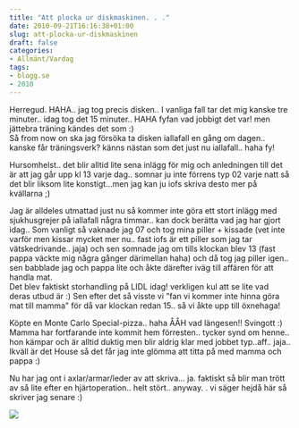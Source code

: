 ```yaml
---
title: "Att plocka ur diskmaskinen. . ."
date: 2010-09-21T16:16:38+01:00
slug: att-plocka-ur-diskmaskinen
draft: false
categories:
- Allmänt/Vardag
tags:
- blogg.se
- 2010
---
```

Herregud. HAHA.. jag tog precis disken.. I vanliga fall tar det mig kanske tre minuter.. idag tog det 15 minuter.. HAHA fyfan vad jobbigt det var! men jättebra träning kändes det som :)  
Så from now on ska jag försöka ta disken iallafall en gång om dagen.. kanske får träningsverk? känns nästan som det just nu iallafall.. haha fy!  
  
  
Hursomhelst.. det blir alltid lite sena inlägg för mig och anledningen till det är att jag går upp kl 13 varje dag.. somnar ju inte förrens typ 02 varje natt så det blir liksom lite konstigt...men jag kan ju iofs skriva desto mer på kvällarna ;)  
  
  
Jag är alldeles utmattad just nu så kommer inte göra ett stort inlägg med sjukhusgrejer på iallafall några timmar.. kan dock berätta vad jag har gjort idag.. Som vanligt så vaknade jag 07 och tog mina piller + kissade (vet inte varför men kissar mycket mer nu.. fast iofs är ett piller som jag tar vätskedrivande.. jaja) och sen somnade jag om tills klockan blev 13 (fast pappa väckte mig några gånger därimellan haha) och då tog jag piller igen.. sen babblade jag och pappa lite och åkte därefter iväg till affären för att handla mat.  
Det blev faktiskt storhandling på LIDL idag! verkligen kul att se lite vad deras utbud är :) Sen efter det så visste vi "fan vi kommer inte hinna göra mat till mamma" för då var klockan redan 15.. så vi åkte upp till öxnehaga!  
  
Köpte en Monte Carlo Special-pizza.. haha ÅÅH vad längesen!! Svingott :) Mamma har fortfarande inte kommit hem förresten.. tycker synd om henne.. hon kämpar och är alltid duktig men blir aldrig klar med jobbet typ..aff.. jaja..  
Ikväll är det House så det får jag inte glömma att titta på med mamma och pappa :)  
  
Nu har jag ont i axlar/armar/leder av att skriva... ja. faktiskt så blir man trött av så lite efter en hjärtoperation.. helt stört.. anyway. . vi säger hejdå här så skriver jag senare :)  
  
  
  
![](/assets/images/blogg.se/dsc_0170_108526171.jpg)